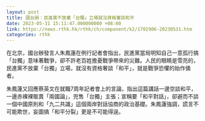 ```yaml
---
layout: post
title: 國台辦：民進黨不放棄「台獨」立場就沒資格奢談和平
date: 2023-05-31 15:11:47.000000000 +08:00
link: https://news.rthk.hk/rthk/ch/component/k2/1702906-20230531.htm
categories: rthk
---
```


在北京，國台辦發言人朱鳳蓮在例行記者會指出，民進黨當局明知自己一意孤行搞「台獨」意味著戰爭，卻不許老百姓擔憂戰爭帶來的災難。人民的眼睛是雪亮的，民進黨不放棄「台獨」立場，就沒有資格奢談「和平」，就是戰爭恐懼的始作俑者。

朱鳳蓮又回應蔡英文在就職7周年記者會上的言論，指出這篇講話一邊空談和平，一邊赤裸裸販賣「兩國論」，兜售「台獨」主張；宣稱要「和平對話」，卻避而不談一個中國原則和「九二共識」這個兩岸對話協商的政治基礎。朱鳳蓮強調，謊言不可能欺世，妄圖搞「和平分裂」更是不可能得逞。
